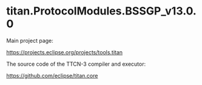 # titan.ProtocolModules.BSSGP_v13.0.0

Main project page:

https://projects.eclipse.org/projects/tools.titan

The source code of the TTCN-3 compiler and executor:

https://github.com/eclipse/titan.core
